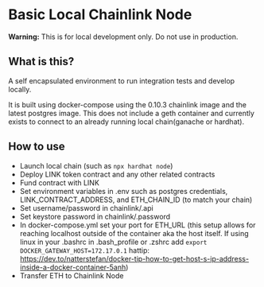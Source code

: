 # Basic Local Chainlink Node

**Warning:** This is for local development only. Do not use in production.

## What is this?

A self encapsulated environment to run integration tests and develop locally.

It is built using docker-compose using the 0.10.3 chainlink image and the latest postgres image. This does not include a geth container and currently exists to connect to an already running local chain(ganache or hardhat).

## How to use

- Launch local chain (such as `npx hardhat node`)
- Deploy LINK token contract and any other related contracts
- Fund contract with LINK
- Set environment variables in .env such as postgres credentials, LINK_CONTRACT_ADDRESS, and ETH_CHAIN_ID (to match your chain)
- Set username/password in chainlink/.api
- Set keystore password in chainlink/.password
- In docker-compose.yml set your port for ETH_URL (this setup allows for reaching localhost outside of the container aka the host itself. If using linux in your .bashrc in .bash_profile or .zshrc add `export DOCKER_GATEWAY_HOST=172.17.0.1` hattip: https://dev.to/natterstefan/docker-tip-how-to-get-host-s-ip-address-inside-a-docker-container-5anh)
- Transfer ETH to Chainlink Node
